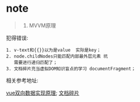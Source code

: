# note

> 1. MVVM原理

犯得错误:

    1. v-text和{{}}以为是value  实际是key；
    2. node.childNodes只能匹配内部最外层元素 坑
       需要进行递归匹配了；
    3. 文档碎片充当虚拟DOM知识盲点的学习 documentFragment；

相关参考地址:

[vue双向数据实现原理](https://segmentfault.com/a/1190000006599500);
[文档碎片](http://blog.csdn.net/gisdaocaoren/article/details/41694557)